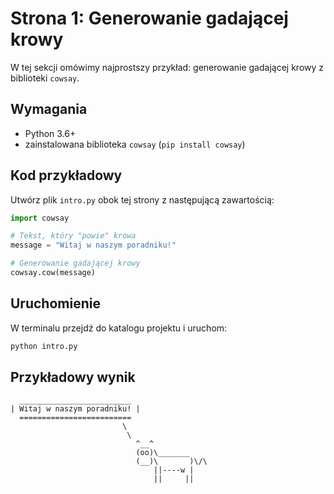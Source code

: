 # Strona 1: Generowanie gadającej krowy

W tej sekcji omówimy najprostszy przykład: generowanie gadającej krowy z biblioteki `cowsay`.

## Wymagania

* Python 3.6+
* zainstalowana biblioteka `cowsay` (`pip install cowsay`)

## Kod przykładowy

Utwórz plik `intro.py` obok tej strony z następującą zawartością:

```python
import cowsay

# Tekst, który "powie" krowa
message = "Witaj w naszym poradniku!"

# Generowanie gadającej krowy
cowsay.cow(message)
```

## Uruchomienie

W terminalu przejdź do katalogu projektu i uruchom:

```bash
python intro.py
```

## Przykładowy wynik

```
  _________________________
| Witaj w naszym poradniku! |
  =========================
                         \
                          \
                            ^__^
                            (oo)\_______
                            (__)\       )\/\
                                ||----w |
                                ||     ||
```
